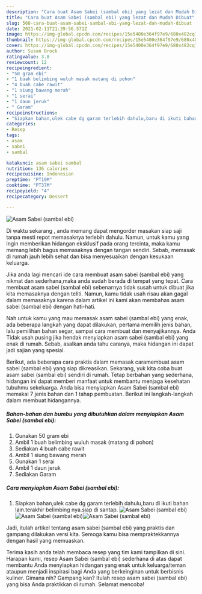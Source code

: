```yaml
---
description: "Cara buat Asam Sabei (sambal ebi) yang lezat dan Mudah Dibuat"
title: "Cara buat Asam Sabei (sambal ebi) yang lezat dan Mudah Dibuat"
slug: 568-cara-buat-asam-sabei-sambal-ebi-yang-lezat-dan-mudah-dibuat
date: 2021-02-11T21:39:56.571Z
image: https://img-global.cpcdn.com/recipes/15e5400e364f97e9/680x482cq70/asam-sabei-sambal-ebi-foto-resep-utama.jpg
thumbnail: https://img-global.cpcdn.com/recipes/15e5400e364f97e9/680x482cq70/asam-sabei-sambal-ebi-foto-resep-utama.jpg
cover: https://img-global.cpcdn.com/recipes/15e5400e364f97e9/680x482cq70/asam-sabei-sambal-ebi-foto-resep-utama.jpg
author: Susan Brock
ratingvalue: 3.8
reviewcount: 12
recipeingredient:
- "50 gram ebi"
- "1 buah belimbing wuluh masak matang di pohon"
- "4 buah cabe rawit"
- "1 siung bawang merah"
- "1 serai"
- "1 daun jeruk"
- " Garam"
recipeinstructions:
- "Siapkan bahan,ulek cabe dg garam terlebih dahulu,baru di ikuti bahan lain.terakhir belimbing nya.siap di santap."
categories:
- Resep
tags:
- asam
- sabei
- sambal

katakunci: asam sabei sambal 
nutrition: 136 calories
recipecuisine: Indonesian
preptime: "PT19M"
cooktime: "PT37M"
recipeyield: "4"
recipecategory: Dessert

---
```



![Asam Sabei (sambal ebi)](https://img-global.cpcdn.com/recipes/15e5400e364f97e9/680x482cq70/asam-sabei-sambal-ebi-foto-resep-utama.jpg)

Di waktu  sekarang , anda memang dapat mengorder masakan siap saji tanpa mesti repot memasaknya terlebih dahulu. Namun, untuk kamu yang ingin memberikan hidangan eksklusif pada orang tercinta, maka kamu memang lebih bagus memasaknya dengan tangan sendiri. Sebab, memasak di rumah jauh lebih sehat dan bisa menyesuaikan dengan kesukaan keluarga.

Jika anda lagi mencari ide cara membuat asam sabei (sambal ebi) yang nikmat dan sederhana,maka anda sudah berada di tempat yang tepat. Cara membuat asam sabei (sambal ebi)  sebenarnya tidak susah untuk dibuat jika kita memasaknya dengan teliti. Namun, kamu tidak usah risau akan gagal dalam memasaknya 
karena dalam artikel ini kami akan membahas asam sabei (sambal ebi) dengan hati-hati.  



Nah untuk kamu yang mau memasak asam sabei (sambal ebi) yang enak, ada beberapa langkah yang dapat dilakukan, pertama memilih jenis bahan, lalu pemilihan bahan segar, sampai cara membuat dan menyajikannya. Anda Tidak usah pusing jika hendak menyiapkan asam sabei (sambal ebi) yang enak di rumah. Sebab, asalkan anda  tahu caranya, maka hidangan ini dapat jadi sajian yang spesial.

Berikut, ada beberapa cara praktis  dalam memasak caramembuat asam sabei (sambal ebi) yang siap dikreasikan. Sekarang, yuk kita coba buat asam sabei (sambal ebi) sendiri di rumah. Tetap berbahan yang sederhana, hidangan ini dapat memberi manfaat untuk membantu menjaga kesehatan tubuhmu sekeluarga. Anda bisa menyiapkan Asam Sabei (sambal ebi) memakai 7 jenis bahan dan 1 tahap pembuatan. Berikut ini langkah-langkah dalam membuat hidangannya.

<!--inarticleads1-->

##### Bahan-bahan dan bumbu yang dibutuhkan dalam menyiapkan Asam Sabei (sambal ebi):

1. Gunakan 50 gram ebi
1. Ambil 1 buah belimbing wuluh masak (matang di pohon)
1. Sediakan 4 buah cabe rawit
1. Ambil 1 siung bawang merah
1. Gunakan 1 serai
1. Ambil 1 daun jeruk
1. Sediakan  Garam




<!--inarticleads2-->

##### Cara menyiapkan Asam Sabei (sambal ebi):

1. Siapkan bahan,ulek cabe dg garam terlebih dahulu,baru di ikuti bahan lain.terakhir belimbing nya.siap di santap.
<img src="https://img-global.cpcdn.com/steps/480fdb8ec486125f/160x128cq70/asam-sabei-sambal-ebi-langkah-memasak-1-foto.jpg" alt="Asam Sabei (sambal ebi)"><img src="https://img-global.cpcdn.com/steps/dd4143345ce562a4/160x128cq70/asam-sabei-sambal-ebi-langkah-memasak-1-foto.jpg" alt="Asam Sabei (sambal ebi)"><img src="https://img-global.cpcdn.com/steps/e5de6acc2ff7db05/160x128cq70/asam-sabei-sambal-ebi-langkah-memasak-1-foto.jpg" alt="Asam Sabei (sambal ebi)">



Jadi, itulah artikel tentang  asam sabei (sambal ebi)  yang praktis dan gampang dilakukan versi kita. Semoga kamu bisa mempraktekkannya dengan hasil yang memuaskan. 

Terima kasih anda telah membaca resep yang tim kami tampilkan di sini. Harapan kami, resep  Asam Sabei (sambal ebi) sederhana di atas dapat membantu Anda menyiapkan hidangan yang enak untuk keluarga/teman ataupun menjadi inspirasi bagi Anda yang berkeinginan untuk berbisnis kuliner. Gimana nih? Gampang kan? Itulah resep asam sabei (sambal ebi) yang bisa Anda praktikkan di rumah. Selamat mencoba!

